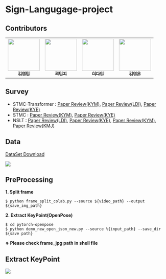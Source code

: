 # Sign-Langugage-project

## Contributors

<table>
  <tr>
      <td align="center"><a href="https://github.com/winston1214"><img src="https://avatars.githubusercontent.com/u/47775179?v=4" width="100" height="100"><br /><sub><b>김영민</b></sub></td>
      <td align="center"><a href="https://github.com/dbxminz"><img src="https://avatars.githubusercontent.com/u/75927569?v=4" width="100" height="100"><br /><sub><b>곽민지</b></sub></td>
      <td align="center"><a href="https://github.com/manypeople-AI"><img src="https://avatars.githubusercontent.com/u/76834485?v=4" width="100" height="100"><br /><sub><b>이다인</b></sub></td>
      <td align="center"><a href="https://github.com/yyeongeun"><img src="https://avatars.githubusercontent.com/u/70632327?v=4" width="100" height="100"><br /><sub><b>김영은</b></sub></td> 
     </tr>
</table>

## Survey

- STMC-Transformer : <a href='https://bigdata-analyst.tistory.com/284'>Paper Review(KYM)</a>, <a href='https://di-bigdata-study.tistory.com/14'>Paper Review(LDI)</a>, <a href='https://rladuddms.tistory.com/85'>Paper Review(KYE)</a>
- STMC : <a href='https://bigdata-analyst.tistory.com/289?category=883085'>Paper Review(KYM)</a>, <a href='https://rladuddms.tistory.com/88'>Paper Review(KYE)</a>
- NSLT : <a href='https://di-bigdata-study.tistory.com/17'>Paper Review(LDI)</a>, <a href='https://rladuddms.tistory.com/94'>Paper Review(KYE)</a>, <a href='https://bigdata-analyst.tistory.com/295'>Paper Review(KYM)</a>, <a href='https://dbxminz.tistory.com/92'>Paper Review(KMJ)</a>

## Data

<a href='https://aihub.or.kr/opendata/keti-data/recognition-laguage/KETI-02-003'>DataSet Download</a>

<img src='https://github.com/winston1214/Sign-Langugage-project/blob/master/picture/sample_data.gif?raw=true'></img>

## PreProcessing

**1. Split frame**
```
$ python frame_split_colab.py --source ${video_path} --output ${save_img_path}
```
**2. Extract KeyPoint(OpenPose)**
```
$ cd pytorch-openpose
$ python demo_new_open_json_new.py --source %{input_path} --save_dir ${save path}
```
**※ Please check frame_jpg path in shell file**

## Extract KeyPoint
<img src='https://github.com/winston1214/Sign-Langugage-project/blob/master/picture/OpenPose_sample.gif?raw=true'></img>
